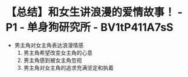 # 【总结】和女生讲浪漫的爱情故事！ - P1 - 单身狗研究所 - BV1tP411A7sS

-   男主角对女主角表达浪漫情感
    1.  男主角希望改变女主角的心意
    2.  男主角感到被女主角忽视
    3.  男主角对女主角的追求充满坚定和执着